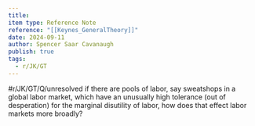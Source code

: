 ```yaml
---
title: 
item type: Reference Note
reference: "[[Keynes_GeneralTheory]]"
date: 2024-09-11
author: Spencer Saar Cavanaugh
publish: true
tags:
  - r/JK/GT
---
```

#r/JK/GT/Q/unresolved if there are pools of labor, say sweatshops in a global labor market, which have an unusually high tolerance (out of desperation) for the marginal disutility of labor, how does that effect labor markets more broadly?